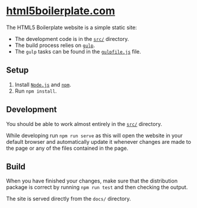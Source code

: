 # [html5boilerplate.com](https://html5boilerplate.com/)

The HTML5 Boilerplate website is a simple static site:

* The development code is in the [`src/`](src) directory.
* The build process relies on [`gulp`](https://gulpjs.com/).
* The `gulp` tasks can be found in the [`gulpfile.js`](gulpfile.js)
  file.

## Setup

1. Install [`Node.js`](https://nodejs.org/) and
   [`npm`](https://docs.npmjs.com/getting-started/installing-node).
2. Run `npm install`.

## Development

You should be able to work almost entirely in the [`src/`](src)
directory.

While developing run `npm run serve` as this will open the website
in your default browser and automatically update it whenever changes
are made to the page or any of the files contained in the page.

## Build

When you have finished your changes, make sure that the distribution
package is correct by running `npm run test` and then checking the
output.

The site is served directly from the `docs/` directory.
